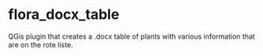 # flora_docx_table
 QGis plugin that creates a .docx table of plants with various information that are on the rote liste.
